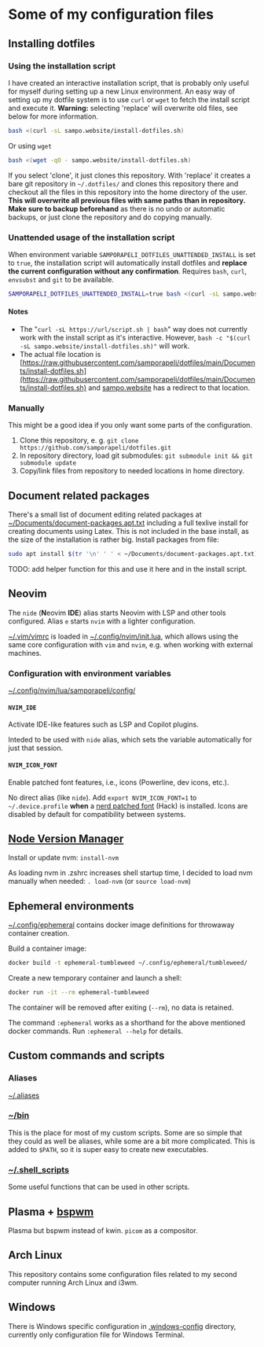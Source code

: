 # Some of my configuration files

## Installing dotfiles
### Using the installation script
I have created an interactive installation script, that is probably only useful for myself during setting up a new Linux environment. An easy way of setting up my dotfile system is to use `curl` or `wget` to fetch the install script and execute it. **Warning:** selecting 'replace' will overwrite old files, see below for more information.
```bash
bash <(curl -sL sampo.website/install-dotfiles.sh)
```
Or using `wget`
```bash
bash <(wget -qO - sampo.website/install-dotfiles.sh)
```
If you select 'clone', it just clones this repository. With 'replace' it creates a bare git repository in `~/.dotfiles/` and clones this repository there and checkout all the files in this repository into the home directory of the user. **This will overwrite all previous files with same paths than in repository. Make sure to backup beforehand** as there is no undo or automatic backups, or just clone the repository and do copying manually.

### Unattended usage of the installation script
When environment variable `SAMPORAPELI_DOTFILES_UNATTENDED_INSTALL` is set to `true`, the installation script will automatically install dotfiles and **replace the current configuration without any confirmation**.
Requires `bash`, `curl`, `envsubst` and `git` to be available.

```bash
SAMPORAPELI_DOTFILES_UNATTENDED_INSTALL=true bash <(curl -sL sampo.website/install-dotfiles.sh)
```

#### Notes
* The "`curl -sL https://url/script.sh | bash`" way does not currently work with the install script as it's interactive. However, `bash -c "$(curl -sL sampo.website/install-dotfiles.sh)"` will work.
* The actual file location is [https://raw.githubusercontent.com/samporapeli/dotfiles/main/Documents/install-dotfiles.sh](https://raw.githubusercontent.com/samporapeli/dotfiles/main/Documents/install-dotfiles.sh) and [sampo.website](https://sampo.website) has a redirect to that location.

### Manually
This might be a good idea if you only want some parts of the configuration.
1. Clone this repository, e. g. `git clone https://github.com/samporapeli/dotfiles.git`
2. In repository directory, load git submodules: `git submodule init && git submodule update`
3. Copy/link files from repository to needed locations in home directory.

## Document related packages
There's a small list of document editing related packages at
[~/Documents/document-packages.apt.txt](./Documents/document-packages.apt.txt)
including a full texlive install for creating documents using Latex.
This is not included in the base install, as the size of the installation is rather big.
Install packages from file:
```zsh
sudo apt install $(tr '\n' ' ' < ~/Documents/document-packages.apt.txt)
```
TODO: add helper function for this and use it here and in the install script.

## Neovim
The `nide` (**N**eovim **IDE**) alias starts Neovim with LSP and other tools configured.
Alias `e` starts `nvim` with a lighter configuration.

[~/.vim/vimrc](./vim/vimrc) is loaded in [~/.config/nvim/init.lua](./.config/nvim/init.lua), which allows using the same core configuration with `vim` and `nvim`, e.g. when working with external machines.

### Configuration with environment variables

[~/.config/nvim/lua/samporapeli/config/](./.config/nvim/lua/samporapeli/config/)

#### `NVIM_IDE`
Activate IDE-like features such as LSP and Copilot plugins.

Inteded to be used with `nide` alias, which sets the variable automatically for just that session.

#### `NVIM_ICON_FONT`
Enable patched font features, i.e., icons (Powerline, dev icons, etc.).

No direct alias (like `nide`). Add `export NVIM_ICON_FONT=1` to `~/.device.profile` **when** a [nerd patched font](https://www.nerdfonts.com/font-downloads) (Hack) is installed. Icons are disabled by default for compatibility between systems.

## [Node Version Manager](https://github.com/nvm-sh/nvm)
Install or update nvm: `install-nvm`

As loading nvm in .zshrc increases shell startup time, I decided to load nvm manually when needed: `. load-nvm` (or `source load-nvm`)

## Ephemeral environments

[~/.config/ephemeral](./.config/ephemeral/) contains docker image definitions for throwaway container creation.

Build a container image:

```zsh
docker build -t ephemeral-tumbleweed ~/.config/ephemeral/tumbleweed/
```

Create a new temporary container and launch a shell:

```zsh
docker run -it --rm ephemeral-tumbleweed
```

The container will be removed after exiting (`--rm`), no data is retained.

The command `:ephemeral` works as a shorthand for the above mentioned docker commands.
Run `:ephemeral --help` for details.

## Custom commands and scripts
### Aliases
[~/.aliases](./.aliases)
### [~/bin](./bin/)
This is the place for most of my custom scripts. Some are so simple that they could as well be aliases, while some are a bit more complicated. This is added to `$PATH`, so it is super easy to create new executables.
### [~/.shell_scripts](./.shell_scripts)
Some useful functions that can be used in other scripts.

## Plasma + [bspwm](https://github.com/baskerville/bspwm)
Plasma but bspwm instead of kwin. `picom` as a compositor.

## Arch Linux
This repository contains some configuration files related to my second computer running Arch Linux and i3wm.

## Windows
There is Windows specific configuration in [.windows-config](./.windows-config/) directory, currently only configuration file for Windows Terminal.
